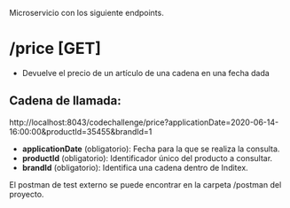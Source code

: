 Microservicio con los siguiente endpoints.

/price [GET]
=================

-   Devuelve el precio de un artículo de una cadena en una fecha dada

Cadena de llamada: 
---------

http://localhost:8043/codechallenge/price?applicationDate=2020-06-14-16:00:00&productId=35455&brandId=1


-   **applicationDate** (obligatorio): Fecha para la que se realiza la consulta.
-   **productId** (obligatorio): Identificador único del producto a consultar.
-   **brandId** (obligatorio): Identifica una cadena dentro de Inditex.

El postman de test externo se puede encontrar en la carpeta /postman del proyecto.